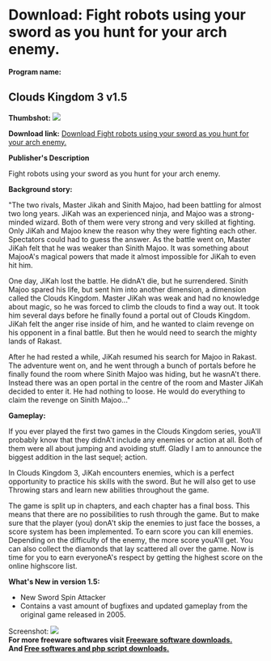 # Download: Fight robots using your sword as you hunt for your arch enemy.

**Program name:**

## Clouds Kingdom 3 v1.5

  
**Thumbshot:** ![](http://www.freewarefiles.com/screenshot/ck32_md.gif)   
  
**Download link:** [Download Fight robots using your sword as you hunt for your arch enemy.](http://freesoftwares.boysofts.com/Clouds-Kingdom_program_17255.html)  
  


**Publisher's Description**  
  


Fight robots using your sword as you hunt for your arch enemy. 

**Background story:**

"The two rivals, Master Jikah and Sinith Majoo, had been battling for almost two long years. JiKah was an experienced ninja, and Majoo was a strong-minded wizard. Both of them were very strong and very skilled at fighting. Only JiKah and Majoo knew the reason why they were fighting each other. Spectators could had to guess the answer. As the battle went on, Master JiKah felt that he was weaker than Sinith Majoo. It was something about MajooA's magical powers that made it almost impossible for JiKah to even hit him. 

One day, JiKah lost the battle. He didnA't die, but he surrendered. Sinith Majoo spared his life, but sent him into another dimension, a dimension called the Clouds Kingdom. Master JiKah was weak and had no knowledge about magic, so he was forced to climb the clouds to find a way out. It took him several days before he finally found a portal out of Clouds Kingdom. JiKah felt the anger rise inside of him, and he wanted to claim revenge on his opponent in a final battle. But then he would need to search the mighty lands of Rakast. 

After he had rested a while, JiKah resumed his search for Majoo in Rakast. The adventure went on, and he went through a bunch of portals before he finally found the room where Sinith Majoo was hiding, but he wasnA't there. Instead there was an open portal in the centre of the room and Master JiKah decided to enter it. He had nothing to loose. He would do everything to claim the revenge on Sinith Majoo..." 

**Gameplay:**

If you ever played the first two games in the Clouds Kingdom series, youA'll probably know that they didnA't include any enemies or action at all. Both of them were all about jumping and avoiding stuff. Gladly I am to announce the biggest addition in the last sequel; action. 

In Clouds Kingdom 3, JiKah encounters enemies, which is a perfect opportunity to practice his skills with the sword. But he will also get to use Throwing stars and learn new abilities throughout the game. 

The game is split up in chapters, and each chapter has a final boss. This means that there are no possibilities to rush through the game. But to make sure that the player (you) donA't skip the enemies to just face the bosses, a score system has been implemented. To earn score you can kill enemies. Depending on the difficulty of the enemy, the more score youA'll get. You can also collect the diamonds that lay scattered all over the game. Now is time for you to earn everyoneA's respect by getting the highest score on the online highscore list. 

**What's New in version 1.5:**

  * New Sword Spin Attacker 
  * Contains a vast amount of bugfixes and updated gameplay from the original game released in 2005. 

  
  
Screenshot: ![](http://www.freewarefiles.com/screenshot/ck32.gif)   
**For more freeware softwares visit [Freeware software downloads.](http://freesoftwares.boysofts.com/)**   
**And [Free softwares and php script downloads.](http://www.boysofts.com/)**
